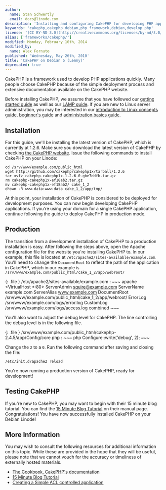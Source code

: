 ```yaml
---
author:
  name: Stan Schwertly
  email: docs@linode.com
description: 'Installing and configuring CakePHP for developing PHP applications on your Debian 5 (Lenny) Linux VPS.'
keywords: 'cakephp,cakephp debian,php framework,debian,develop php'
license: '[CC BY-ND 3.0](http://creativecommons.org/licenses/by-nd/3.0/us/)'
alias: ['frameworks/cakephp/']
modified: Monday, February 10th, 2014
modified_by:
  name: Alex Fornuto
published: 'Wednesday, May 26th, 2010'
title: 'CakePHP on Debian 5 (Lenny)'
deprecated: true
---
```


CakePHP is a framework used to develop PHP applications quickly. Many people choose CakePHP because of the simple deployment process and extensive documentation available on the CakePHP website.

Before installing CakePHP, we assume that you have followed our [getting started guide](/docs/getting-started/) as well as our [LAMP guide](/docs/lamp-guides/debian-5-lenny/). If you are new to Linux server administration, you may be interested in our [introduction to Linux concepts guide](/docs/tools-reference/introduction-to-linux-concepts/), [beginner's guide](/docs/beginners-guide/) and [administration basics guide](/docs/using-linux/administration-basics).

Installation
------------

For this guide, we'll be installing the latest version of CakePHP, which is currently at 1.2.6. Make sure you download the latest version of CakePHP by checking [the CakePHP website](http://cakephp.org/). Issue the following commands to install CakePHP on your Linode:

    cd /srv/www/example.com/public_html
    wget http://github.com/cakephp/cakephp1x/tarball/1.2.6
    tar xvfz cakephp-cakephp1x-1.2.6-0-gbe7ddfb.tar.gz 
    rm cakephp-cakephp1x-ef18ab2.tar.gz 
    mv cakephp-cakephp1x-ef18ab2/ cake_1_2
    chown -R www-data:www-data cake_1_2/app/tmp/

At this point, your installation of CakePHP is considered to be deployed for development purposes. You can now begin developing CakePHP applications. If you're using your domain for a single CakePHP application, continue following the guide to deploy CakePHP in production mode.

Production
----------

The transition from a development installation of CakePHP to a production installation is easy. After following the steps above, open the Apache configuration file for the website you're installing CakePHP to. In our example, this file is located at `/etc/apache2/sites-available/example.com`. You'll need to change the `DocumentRoot` to reflect the path of the application in CakePHP, which in our example is `/srv/www/example.com/public_html/cake_1_2/app/webroot/`

{: .file }
/etc/apache2/sites-available/example.com
:   ~~~ apache
    <VirtualHost *:80>
         ServerAdmin squire@example.com
         ServerName example.com
         ServerAlias www.example.com
         DocumentRoot /srv/www/example.com/public_html/cake_1_2/app/webroot/
         ErrorLog /srv/www/example.com/logs/error.log
         CustomLog /srv/www/example.com/logs/access.log combined
    </VirtualHost>
    ~~~

You'll also want to adjust the debug level for CakePHP. The line controlling the debug level is in the following file.

{: .file }
/srv/www/example.com/public\_html/cakephp-2.4.5/app/Config/core.php
:   ~~~ php
    Configure::write('debug', 2);
    ~~~

Change the `2` to a `0`. Run the following command after saving and closing the file:

    /etc/init.d/apache2 reload

You're now running a production version of CakePHP, ready for development!

Testing CakePHP
---------------

If you're new to CakePHP, you may want to begin with their 15 minute blog tutorial. You can find the [15 Minute Blog Tutorial](http://book.cakephp.org/view/219/Blog) on their manual page. Congratulations! You have now successfully installed CakePHP on your Debian Linode!

More Information
----------------

You may wish to consult the following resources for additional information on this topic. While these are provided in the hope that they will be useful, please note that we cannot vouch for the accuracy or timeliness of externally hosted materials.

- [The Cookbook, CakePHP's documentation](http://book.cakephp.org)
- [15 Minute Blog Tutorial](http://book.cakephp.org/view/219/Blog)
- [Creating a Simple ACL controlled application](http://book.cakephp.org/view/641/Simple-Acl-controlled-Application)




